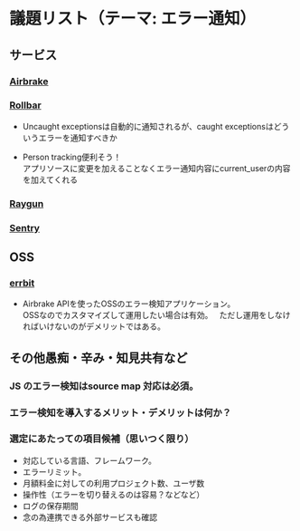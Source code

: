 # 議題リスト（テーマ: エラー通知）
## サービス

### [Airbrake](https://airbrake.io)

### [Rollbar](https://rollbar.com)
* Uncaught exceptionsは自動的に通知されるが、caught exceptionsはどういうエラーを通知すべきか
+ Person tracking便利そう！  
アプリソースに変更を加えることなくエラー通知内容にcurrent_userの内容を加えてくれる

### [Raygun](https://raygun.com)

### [Sentry](https://sentry.io/welcome/)

## OSS

### [errbit](https://errbit.com)
* Airbrake APIを使ったOSSのエラー検知アプリケーション。  
OSSなのでカスタマイズして運用したい場合は有効。  
ただし運用をしなければいけないのがデメリットではある。

## その他愚痴・辛み・知見共有など
### JS のエラー検知はsource map 対応は必須。
### エラー検知を導入するメリット・デメリットは何か？
### 選定にあたっての項目候補（思いつく限り）
* 対応している言語、フレームワーク。
* エラーリミット。
* 月額料金に対しての利用プロジェクト数、ユーザ数
* 操作性（エラーを切り替えるのは容易？などなど）
* ログの保存期間
* 念の為連携できる外部サービスも確認

